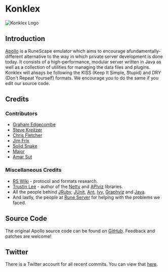 Konklex
==========

![Konklex Logo](http://puu.sh/lP2A)

Introduction
------------

[Apollo](http://www.rune-server.org/runescape-development/rs2-server/projects/257742-apollo.html) is a RuneScape
emulator which aims to encourage afundamentally-different alternative to the way in which  private server development
is done today. It consists of a high-performance, modular server written in Java as well as a collection of utilities
for managing the data files and plugins. Konklex will always be following the KISS (Keep It Simple, Stupid) and 
DRY (Don't Repeat Yourself) formats. We encourage you to do the same if you edit our source code.

Credits
-------

### Contributors

 * [Graham Edgecombe](https://github.com/grahamedgecombe)
 * [Steve Kreitzer](https://github.com/buroa)
 * [Chris Fletcher](https://github.com/chrisfletcher)
 * [Jim Frix](https://github.com/jimmyfrix)
 * [Solid Snake](http://rune-server.org/members/Solid%20Snake)
 * [Major](https://github.com/Major-)
 * [Amar Sut](https://github.com/amarsut)

### Miscellaneous Credits

 * [RS Wiki](http://rswiki.moparisthebest.com/index.php?title=Main_Page) - protocol and formats
   research.
 * [Trustin Lee](http://gleamynode.net) - author of the
   [Netty](http://jboss.org/netty) and
   [APIviz](http://code.google.com/p/apiviz) libraries.
 * All the people behind [JRuby](http://jruby.org), [JUnit](http://junit.org),
   [Ant](http://ant.apache.org), [Ivy](http://ant.apache.org/ivy),
   [Graphviz](http://graphviz.org) and [Java](http://java.oracle.com).
 * And lastly, the people at [Rune Server](http://www.rune-server.org/runescape-development/rs2-server/tutorials/364207-apollo-tuts-snippets-plug-ins.html) for helping with the problems we faced.

Source Code
-----------

The original Apollo source code can be found on
[GitHub](https://github.com/apollo-rsps/apollo). Feedback and patches
are welcome!

Twitter
---

There is a Twitter account for all recent commits. You can view that [here](https://twitter.com/KonklexDev).